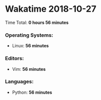 # Wakatime 2018-10-27

Time Total: **0 hours 56 minutes**

### Operating Systems:
- Linux: **56 minutes** 

### Editors:
- Vim: **56 minutes** 

### Languages:
- Python: **56 minutes** 

